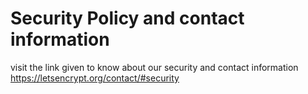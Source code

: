 # Security Policy and contact information

visit the link given to know about our security and contact information https://letsencrypt.org/contact/#security
